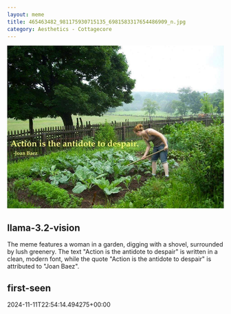 ```yaml
---
layout: meme
title: 465463482_981175930715135_6981583317654486909_n.jpg
category: Aesthetics - Cottagecore
---
```


<div markdown="0"><a href="465463482_981175930715135_6981583317654486909_n.jpg"><img class="photo" src="465463482_981175930715135_6981583317654486909_n.jpg" /></a>

<h2>llama-3.2-vision</h2>
<p title="Llama-3.2-11B is a really good model that probably gets the visual details right but doesn't understand literary or media references, and often fails to accurately represent the physical arrangement of objects and the implied relationships between the objects.">The meme features a woman in a garden, digging with a shovel, surrounded by lush greenery. The text &quot;Action is the antidote to despair&quot; is written in a clean, modern font, while the quote &quot;Action is the antidote to despair&quot; is attributed to &quot;Joan Baez&quot;.</p>

<h2>first-seen</h2>
<p title="Because Git doesn't preserve file modification times, this metadata file contains the file's modification time when it was added to the library.">2024-11-11T22:54:14.494275+00:00</p>

</div>

